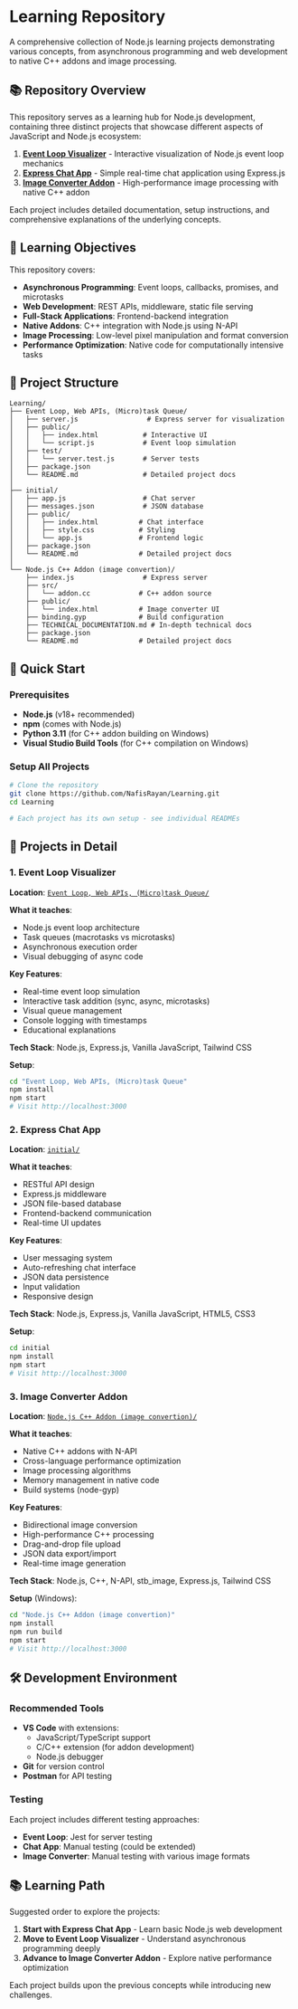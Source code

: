 # Learning Repository

A comprehensive collection of Node.js learning projects demonstrating various concepts, from asynchronous programming and web development to native C++ addons and image processing.

## 📚 Repository Overview

This repository serves as a learning hub for Node.js development, containing three distinct projects that showcase different aspects of JavaScript and Node.js ecosystem:

1. **[Event Loop Visualizer](./Event%20Loop,%20Web%20APIs,%20(Micro)task%20Queue/)** - Interactive visualization of Node.js event loop mechanics
2. **[Express Chat App](./initial/)** - Simple real-time chat application using Express.js
3. **[Image Converter Addon](./Node.js%20C%20Addon%20(image%20convertion)/)** - High-performance image processing with native C++ addon

Each project includes detailed documentation, setup instructions, and comprehensive explanations of the underlying concepts.

## 🎯 Learning Objectives

This repository covers:
- **Asynchronous Programming**: Event loops, callbacks, promises, and microtasks
- **Web Development**: REST APIs, middleware, static file serving
- **Full-Stack Applications**: Frontend-backend integration
- **Native Addons**: C++ integration with Node.js using N-API
- **Image Processing**: Low-level pixel manipulation and format conversion
- **Performance Optimization**: Native code for computationally intensive tasks

## 📁 Project Structure

```
Learning/
├── Event Loop, Web APIs, (Micro)task Queue/
│   ├── server.js                 # Express server for visualization
│   ├── public/
│   │   ├── index.html           # Interactive UI
│   │   └── script.js            # Event loop simulation
│   ├── test/
│   │   └── server.test.js       # Server tests
│   ├── package.json
│   └── README.md                # Detailed project docs
│
├── initial/
│   ├── app.js                   # Chat server
│   ├── messages.json            # JSON database
│   ├── public/
│   │   ├── index.html          # Chat interface
│   │   ├── style.css           # Styling
│   │   └── app.js              # Frontend logic
│   ├── package.json
│   └── README.md               # Detailed project docs
│
└── Node.js C++ Addon (image convertion)/
    ├── index.js                 # Express server
    ├── src/
    │   └── addon.cc            # C++ addon source
    ├── public/
    │   └── index.html          # Image converter UI
    ├── binding.gyp             # Build configuration
    ├── TECHNICAL_DOCUMENTATION.md # In-depth technical docs
    ├── package.json
    └── README.md               # Detailed project docs
```

## 🚀 Quick Start

### Prerequisites

- **Node.js** (v18+ recommended)
- **npm** (comes with Node.js)
- **Python 3.11** (for C++ addon building on Windows)
- **Visual Studio Build Tools** (for C++ compilation on Windows)

### Setup All Projects

```bash
# Clone the repository
git clone https://github.com/NafisRayan/Learning.git
cd Learning

# Each project has its own setup - see individual READMEs
```

## 📖 Projects in Detail

### 1. Event Loop Visualizer

**Location**: [`Event Loop, Web APIs, (Micro)task Queue/`](./Event%20Loop,%20Web%20APIs,%20(Micro)task%20Queue/)

**What it teaches**:
- Node.js event loop architecture
- Task queues (macrotasks vs microtasks)
- Asynchronous execution order
- Visual debugging of async code

**Key Features**:
- Real-time event loop simulation
- Interactive task addition (sync, async, microtasks)
- Visual queue management
- Console logging with timestamps
- Educational explanations

**Tech Stack**: Node.js, Express.js, Vanilla JavaScript, Tailwind CSS

**Setup**:
```bash
cd "Event Loop, Web APIs, (Micro)task Queue"
npm install
npm start
# Visit http://localhost:3000
```

### 2. Express Chat App

**Location**: [`initial/`](./initial/)

**What it teaches**:
- RESTful API design
- Express.js middleware
- JSON file-based database
- Frontend-backend communication
- Real-time UI updates

**Key Features**:
- User messaging system
- Auto-refreshing chat interface
- JSON data persistence
- Input validation
- Responsive design

**Tech Stack**: Node.js, Express.js, Vanilla JavaScript, HTML5, CSS3

**Setup**:
```bash
cd initial
npm install
npm start
# Visit http://localhost:3000
```

### 3. Image Converter Addon

**Location**: [`Node.js C++ Addon (image convertion)/`](./Node.js%20C%20Addon%20(image%20convertion)/)

**What it teaches**:
- Native C++ addons with N-API
- Cross-language performance optimization
- Image processing algorithms
- Memory management in native code
- Build systems (node-gyp)

**Key Features**:
- Bidirectional image conversion
- High-performance C++ processing
- Drag-and-drop file upload
- JSON data export/import
- Real-time image generation

**Tech Stack**: Node.js, C++, N-API, stb_image, Express.js, Tailwind CSS

**Setup** (Windows):
```bash
cd "Node.js C++ Addon (image convertion)"
npm install
npm run build
npm start
# Visit http://localhost:3000
```

## 🛠️ Development Environment

### Recommended Tools

- **VS Code** with extensions:
  - JavaScript/TypeScript support
  - C/C++ extension (for addon development)
  - Node.js debugger
- **Git** for version control
- **Postman** for API testing

### Testing

Each project includes different testing approaches:
- **Event Loop**: Jest for server testing
- **Chat App**: Manual testing (could be extended)
- **Image Converter**: Manual testing with various image formats

## 📚 Learning Path

Suggested order to explore the projects:

1. **Start with Express Chat App** - Learn basic Node.js web development
2. **Move to Event Loop Visualizer** - Understand asynchronous programming deeply
3. **Advance to Image Converter Addon** - Explore native performance optimization

Each project builds upon the previous concepts while introducing new challenges.
